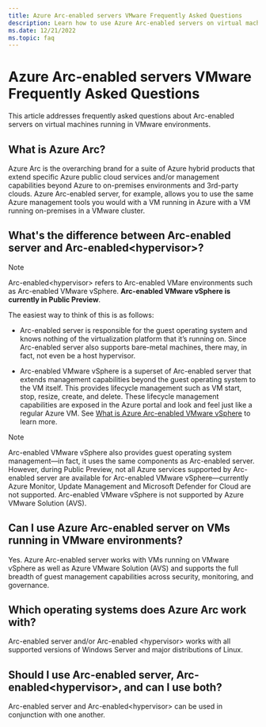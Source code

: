 ```yaml
---
title: Azure Arc-enabled servers VMware Frequently Asked Questions
description: Learn how to use Azure Arc-enabled servers on virtual machines running in VMware environments.
ms.date: 12/21/2022
ms.topic: faq
---
```


# Azure Arc-enabled servers VMware Frequently Asked Questions

This article addresses frequently asked questions about Arc-enabled servers on virtual machines running in VMware environments.

## What is Azure Arc?

Azure Arc is the overarching brand for a suite of Azure hybrid products that extend specific Azure public cloud services and/or management capabilities beyond Azure to on-premises environments and 3rd-party clouds. Azure Arc-enabled server, for example, allows you to use the same Azure management tools you would with a VM running in Azure with a VM running on-premises in a VMware cluster.

## What's the difference between Arc-enabled server and Arc-enabled\<hypervisor\>?

> [!NOTE]
> Arc-enabled\<hypervisor\> refers to Arc-enabled VMare environments such as Arc-enabled VMware vSphere. **Arc-enabled VMware vSphere is currently in Public Preview**.

The easiest way to think of this is as follows:

- Arc-enabled server is responsible for the guest operating system and knows nothing of the virtualization platform that it’s running on. Since Arc-enabled server also supports bare-metal machines, there may, in fact, not even be a host hypervisor. 

- Arc-enabled VMware vSphere is a superset of Arc-enabled server that extends management capabilities beyond the guest operating system to the VM itself. This provides lifecycle management such as VM start, stop, resize, create, and delete. These lifecycle management capabilities are exposed in the Azure portal and look and feel just like a regular Azure VM. See [What is Azure Arc-enabled VMware vSphere](/azure/azure-arc/vmware-vsphere/overview.md) to learn more.  

> [!NOTE]
> Arc-enabled VMware vSphere also provides guest operating system management—in fact, it uses the same components as Arc-enabled server. However, during Public Preview, not all Azure services supported by Arc-enabled server are available for Arc-enabled VMware vSphere—currently Azure Monitor, Update Management and Microsoft Defender for Cloud are not supported. Arc-enabled VMware vSphere is not supported by Azure VMware Solution (AVS). 
> 

## Can I use Azure Arc-enabled server on VMs running in VMware environments?

Yes. Azure Arc-enabled server works with VMs running on VMware vSphere as well as Azure VMware Solution (AVS) and supports the full breadth of guest management capabilities across security, monitoring, and governance.  

## Which operating systems does Azure Arc work with?

Arc-enabled server and/or Arc-enabled \<hypervisor\> works with all supported versions of Windows Server and major distributions of Linux.

<!--To address this question properly, we need to specify which Arc service the question applies to. Let’s assume the question applies to Arc-enabled server and/or Arc-enabled \<hypervisor\>: it works with all supported versions of Windows Server and major distributions of Linux. -->

## Should I use Arc-enabled server, Arc-enabled\<hypervisor\>, and can I use both?

Arc-enabled server and Arc-enabled\<hypervisor\> can be used in conjunction with one another.


